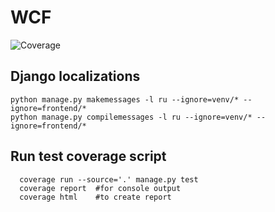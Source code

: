 # WCF
![Coverage](https://img.shields.io/badge/Coverage-79%25-yellow) 
<!--  
    brightgreen     100%
    green           90%
    yellowgreen     80%
    yellow          70%
    orange          60%
    red             50%
 -->

## Django localizations
```shell script
python manage.py makemessages -l ru --ignore=venv/* --ignore=frontend/*
python manage.py compilemessages -l ru --ignore=venv/* --ignore=frontend/*
```

## Run test coverage script 
```shell script
  coverage run --source='.' manage.py test
  coverage report  #for console output
  coverage html    #to create report
```